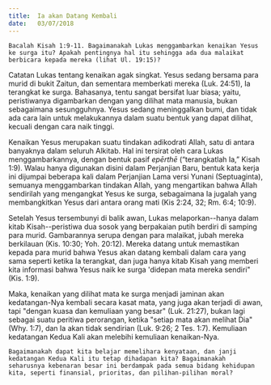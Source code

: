 ```yaml
---
title:  Ia akan Datang Kembali
date:   03/07/2018
---
```


`Bacalah Kisah 1:9-11. Bagaimanakah Lukas menggambarkan kenaikan Yesus ke surga itu? Apakah pentingnya hal itu sehingga ada dua malaikat berbicara kepada mereka (lihat Ul. 19:15)?`

Catatan Lukas tentang kenaikan agak singkat. Yesus sedang bersama para murid di bukit Zaitun, dan sementara memberkati mereka (Luk. 24:51), Ia terangkat ke surga. Bahasanya, tentu sangat bersifat luar biasa; yaitu, peristiwanya digambarkan dengan yang dilihat mata manusia, bukan sebagaimana sesungguhnya. Yesus sedang meninggalkan bumi, dan tidak ada cara lain untuk melakukannya dalam suatu bentuk yang dapat dilihat, kecuali dengan cara naik tinggi.
 
Kenaikan Yesus merupakan suatu tindakan adikodrati Allah, satu di antara banyaknya dalam seluruh Alkitab. Hal ini tersirat oleh cara Lukas menggambarkannya, dengan bentuk pasif _epērthē_ (“terangkatlah Ia,” Kisah 1:9). Walau hanya digunakan disini dalam Perjanjian Baru, bentuk kata kerja ini dijumpai beberapa kali dalam Perjanjian Lama versi Yunani (Septuaginta), semuanya menggambarkan tindakan Allah, yang mengartikan bahwa Allah sendirilah yang mengangkat Yesus ke surga, sebagaimana Ia jugalah yang membangkitkan Yesus dari antara orang mati (Kis 2:24, 32; Rm. 6:4; 10:9).

Setelah Yesus tersembunyi di balik awan, Lukas melaporkan--hanya dalam kitab Kisah--peristiwa dua sosok yang berpakaian putih berdiri di samping para murid. Gambarannya serupa dengan para malaikat, jubah mereka berkilauan (Kis. 10:30; Yoh. 20:12). Mereka datang untuk memastikan kepada para murid bahwa Yesus akan datang kembali dalam cara yang sama seperti ketika Ia terangkat, dan juga hanya kitab Kisah yang memberi kita informasi bahwa Yesus naik ke surga 'didepan mata mereka sendiri" (Kis. 1:9). 

Maka, kenaikan yang dilihat mata ke surga menjadi jaminan akan kedatangan-Nya kembali secara kasat mata, yang juga akan terjadi di awan, tapi "dengan kuasa dan kemuliaan yang besar" (Luk. 21:27), bukan lagi sebagai suatu peritiwa perorangan, ketika "setiap mata akan melihat Dia" (Why. 1:7), dan Ia akan tidak sendirian (Luk. 9:26; 2 Tes. 1:7). Kemuliaan kedatangan Kedua Kali akan melebihi kemuliaan kenaikan-Nya.

`Bagaimanakah dapat kita belajar memelihara kenyataan, dan janji kedatangan Kedua Kali itu tetap dihadapan kita? Bagaimanakah seharusnya kebenaran besar ini berdampak pada semua bidang kehidupan kita, seperti finansial, prioritas, dan pilihan-pilihan moral?`